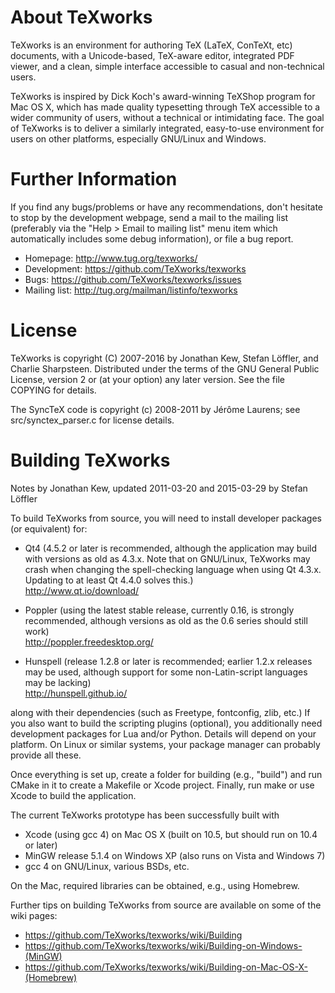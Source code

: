 About TeXworks
==============

TeXworks is an environment for authoring TeX (LaTeX, ConTeXt, etc) documents,
with a Unicode-based, TeX-aware editor, integrated PDF viewer, and a clean,
simple interface accessible to casual and non-technical users.

TeXworks is inspired by Dick Koch's award-winning TeXShop program for Mac OS X,
which has made quality typesetting through TeX accessible to a wider community
of users, without a technical or intimidating face. The goal of TeXworks is to
deliver a similarly integrated, easy-to-use environment for users on other
platforms, especially GNU/Linux and Windows.


Further Information
===================

If you find any bugs/problems or have any recommendations, don't hesitate to
stop by the development webpage, send a mail to the mailing list (preferably via
the "Help > Email to mailing list" menu item which automatically includes some
debug information), or file a bug report.

- Homepage:     http://www.tug.org/texworks/
- Development:  https://github.com/TeXworks/texworks
- Bugs:         https://github.com/TeXworks/texworks/issues
- Mailing list: http://tug.org/mailman/listinfo/texworks


License
=======

TeXworks is copyright (C) 2007-2016 by Jonathan Kew, Stefan Löffler, and Charlie
Sharpsteen. Distributed under the terms of the GNU General Public License,
version 2 or (at your option) any later version.
See the file COPYING for details.

The SyncTeX code is copyright (c) 2008-2011 by Jérôme Laurens; see
src/synctex_parser.c for license details.


Building TeXworks
=================

Notes by Jonathan Kew, updated 2011-03-20 and 2015-03-29 by Stefan Löffler

To build TeXworks from source, you will need to install developer packages (or
equivalent) for:

 - Qt4 (4.5.2 or later is recommended, although the application may build with
   versions as old as 4.3.x. Note that on GNU/Linux, TeXworks may crash when
   changing the spell-checking language when using Qt 4.3.x. Updating to at
   least Qt 4.4.0 solves this.)  
   http://www.qt.io/download/

 - Poppler (using the latest stable release, currently 0.16, is strongly
   recommended, although versions as old as the 0.6 series should still work)  
   http://poppler.freedesktop.org/

 - Hunspell (release 1.2.8 or later is recommended; earlier 1.2.x releases may
   be used, although support for some non-Latin-script languages may be lacking)  
   http://hunspell.github.io/

along with their dependencies (such as Freetype, fontconfig, zlib, etc.) If you
also want to build the scripting plugins (optional), you additionally need
development packages for Lua and/or Python. Details will depend on your
platform. On Linux or similar systems, your package manager can probably provide
all these.

Once everything is set up, create a folder for building (e.g., "build") and run
CMake in it to create a Makefile or Xcode project. Finally, run make or use
Xcode to build the application.

The current TeXworks prototype has been successfully built with
 - Xcode (using gcc 4) on Mac OS X (built on 10.5, but should run on 10.4 or
   later)
 - MinGW release 5.1.4 on Windows XP (also runs on Vista and Windows 7)
 - gcc 4 on GNU/Linux, various BSDs, etc.

On the Mac, required libraries can be obtained, e.g., using Homebrew.

Further tips on building TeXworks from source are available on some of the wiki
pages:
 - https://github.com/TeXworks/texworks/wiki/Building
 - https://github.com/TeXworks/texworks/wiki/Building-on-Windows-(MinGW)
 - https://github.com/TeXworks/texworks/wiki/Building-on-Mac-OS-X-(Homebrew)
